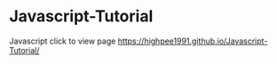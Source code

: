 # Javascript-Tutorial
Javascript
click to view page https://highpee1991.github.io/Javascript-Tutorial/
